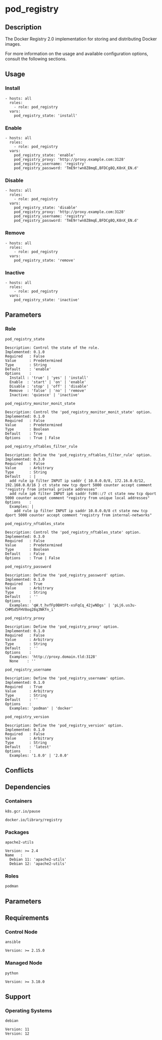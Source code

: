 # pod_registry

## Description

The Docker Registry 2.0 implementation for storing and distributing Docker
images.

For more information on the usage and available configuration options,
consult the following sections.

## Usage

### Install

```
- hosts: all
  roles:
    - role: pod_registry
  vars:
    pod_registry_state: 'install'
```

### Enable

```
- hosts: all
  roles:
    - role: pod_registry
  vars:
    pod_registry_state: 'enable'
    pod_registry_proxy: 'http://proxy.example.com:3128'
    pod_registry_username: 'registry'
    pod_registry_password: 'TmE9r!wn8Z8mqE,BFDCg8Q,K8nX_EN.d'
```

### Disable

```
- hosts: all
  roles:
    - role: pod_registry
  vars:
    pod_registry_state: 'disable'
    pod_registry_proxy: 'http://proxy.example.com:3128'
    pod_registry_username: 'registry'
    pod_registry_password: 'TmE9r!wn8Z8mqE,BFDCg8Q,K8nX_EN.d'
```

### Remove

```
- hosts: all
  roles:
    - role: pod_registry
  vars:
    pod_registry_state: 'remove'
```

### Inactive

```
- hosts: all
  roles:
    - role: pod_registry
  vars:
    pod_registry_state: 'inactive'
```

## Parameters

### Role

`pod_registry_state`

    Description: Control the state of the role.
    Implemented: 0.1.0
    Required   : False
    Value      : Predetermined
    Type       : String
    Default    : 'enable'
    Options    :
      Install : 'true' | 'yes' | 'install'
      Enable  : 'start' | 'on' | 'enable'
      Disable : 'stop' | 'off' | 'disable'
      Remove  : 'false' | 'no' | 'remove'
      Inactive: 'quiesce' | 'inactive'

`pod_registry_monitor_monit_state`

    Description: Control the 'pod_registry_monitor_monit_state' option.
    Implemented: 0.1.0
    Required   : False
    Value      : Predetermined
    Type       : Boolean
    Default    : True
    Options    : True | False

`pod_registry_nftables_filter_rule`

    Description: Define the 'pod_registry_nftables_filter_rule' option.
    Implemented: 0.3.0
    Required   : False
    Value      : Arbitrary
    Type       : String
    Default    : |
      add rule ip filter INPUT ip saddr { 10.0.0.0/8, 172.16.0.0/12, 192.168.0.0/16 } ct state new tcp dport 5000 counter accept comment "registry from internal private addresses"
      add rule ip6 filter INPUT ip6 saddr fc00::/7 ct state new tcp dport 5000 counter accept comment "registry from unique local addresses"
    Options    :
      Examples: |
        add rule ip filter INPUT ip saddr 10.0.0.0/8 ct state new tcp dport 5000 counter accept comment "registry from internal-networks"

`pod_registry_nftables_state`

    Description: Control the 'pod_registry_nftables_state' option.
    Implemented: 0.3.0
    Required   : False
    Value      : Predetermined
    Type       : Boolean
    Default    : False
    Options    : True | False

`pod_registry_password`

    Description: Define the 'pod_registry_password' option.
    Implemented: 0.1.0
    Required   : True
    Value      : Arbitrary
    Type       : String
    Default    : ''
    Options    :
      Examples: 'qW.t_hvfFp9BHtFt-xsFqCq_42jwNDgs' | 'pLj6.us3u-CHMSd5FHV8oq28q3NKfn_i'

`pod_registry_proxy`

    Description: Define the 'pod_registry_proxy' option.
    Implemented: 0.1.0
    Required   : False
    Value      : Arbitrary
    Type       : String
    Default    : ''
    Options    :
      Examples: 'http://proxy.domain.tld:3128'
      None    : ''

`pod_registry_username`

    Description: Define the 'pod_registry_username' option.
    Implemented: 0.1.0
    Required   : True
    Value      : Arbitrary
    Type       : String
    Default    : ''
    Options    :
      Examples: 'podman' | 'docker'

`pod_registry_version`

    Description: Define the 'pod_registry_version' option.
    Implemented: 0.1.0
    Required   : False
    Value      : Arbitrary
    Type       : String
    Default    : 'latest'
    Options    :
      Examples: '1.0.0' | '2.0.0'

## Conflicts

## Dependencies

### Containers

`k8s.gcr.io/pause`

`docker.io/library/registry`

### Packages

`apache2-utils`

    Version: >= 2.4
    Name   :
      Debian 11: 'apache2-utils'
      Debian 12: 'apache2-utils'

### Roles

`podman`

## Parameters

## Requirements

### Control Node

`ansible`

    Version: >= 2.15.0

### Managed Node

`python`

    Version: >= 3.10.0

## Support

### Operating Systems

`debian`

    Version: 11
    Version: 12
